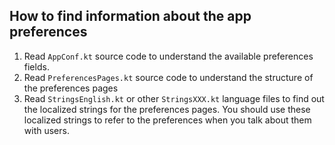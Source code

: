 ## How to find information about the app preferences

1. Read `AppConf.kt` source code to understand the available preferences fields.
2. Read `PreferencesPages.kt` source code to understand the structure of the preferences pages
3. Read `StringsEnglish.kt` or other `StringsXXX.kt` language files to find out the localized strings for the
   preferences pages. You should use these localized strings to refer to the preferences when you talk about them with
   users.
